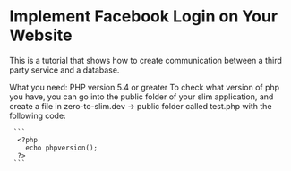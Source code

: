 # Implement Facebook Login on Your Website
This is a tutorial that shows how to create communication between a third party service and a database.

What you need:
  PHP version 5.4 or greater
   To check what version of php you have, you can go into the public folder of your slim application, and create a file in
   zero-to-slim.dev -> public folder called test.php with the following code:

     ``` 
      <?php
        echo phpversion();
      ?>
     ``` 
